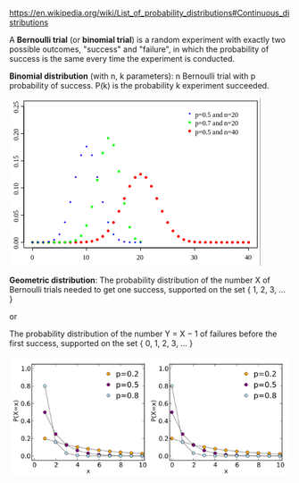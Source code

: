 https://en.wikipedia.org/wiki/List_of_probability_distributions#Continuous_distributions

A **Bernoulli trial** (or **binomial trial**) is a random experiment with exactly two possible outcomes, "success" and "failure", in which the probability of success is the same every time the experiment is conducted.

**Binomial distribution** (with n, k parameters):  n Bernoulli trial with p probability of success. P(k) is the probability k experiment succeeded.

![Binomial distribution](.probability_distributions_notes_images/binomial.png)

**Geometric distribution**: The probability distribution of the number X of Bernoulli trials needed to get one success, supported on the set { 1, 2, 3, ... }

or

The probability distribution of the number Y = X − 1 of failures before the first success, supported on the set { 0, 1, 2, 3, ... }

![Geometric distribution](.probability_distributions_notes_images/geometric.png)

